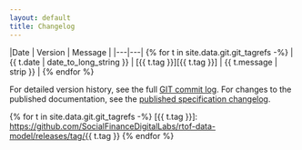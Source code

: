 ```yaml
---
layout: default
title: Changelog
---
```


|Date  | Version | Message  |
|---|---|
{% for t in site.data.git.git_tagrefs -%}
| {{ t.date | date_to_long_string }} | [{{ t.tag }}][{{ t.tag }}] | {{ t.message | strip }} |
{% endfor %}

For detailed version history, see the full [GIT commit log][gitlog]. For changes to the published
documentation, see the [published specification changelog][speclog].



{% for t in site.data.git.git_tagrefs -%}
[{{ t.tag }}]: https://github.com/SocialFinanceDigitalLabs/rtof-data-model/releases/tag/{{ t.tag }}
{% endfor %}

[gitlog]: https://github.com/SocialFinanceDigitalLabs/rtof-data-model/commits/main
[speclog]: https://github.com/SocialFinanceDigitalLabs/RTOF-specification/commits/main
